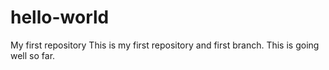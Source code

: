 # hello-world
My first repository
This is my first repository and first branch. This is going well so far. 
